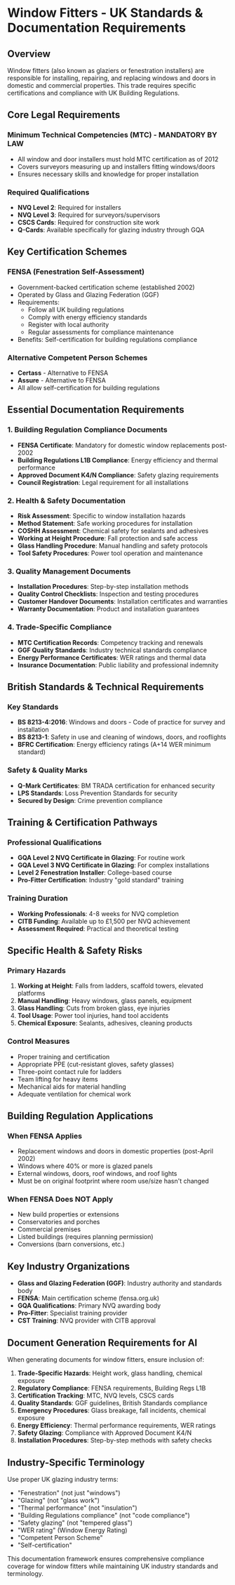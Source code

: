 # Window Fitters - UK Standards & Documentation Requirements

## Overview
Window fitters (also known as glaziers or fenestration installers) are responsible for installing, repairing, and replacing windows and doors in domestic and commercial properties. This trade requires specific certifications and compliance with UK Building Regulations.

## Core Legal Requirements

### Minimum Technical Competencies (MTC) - MANDATORY BY LAW
- All window and door installers must hold MTC certification as of 2012
- Covers surveyors measuring up and installers fitting windows/doors
- Ensures necessary skills and knowledge for proper installation

### Required Qualifications
- **NVQ Level 2**: Required for installers
- **NVQ Level 3**: Required for surveyors/supervisors
- **CSCS Cards**: Required for construction site work
- **Q-Cards**: Available specifically for glazing industry through GQA

## Key Certification Schemes

### FENSA (Fenestration Self-Assessment)
- Government-backed certification scheme (established 2002)
- Operated by Glass and Glazing Federation (GGF)
- Requirements:
  - Follow all UK building regulations
  - Comply with energy efficiency standards
  - Register with local authority
  - Regular assessments for compliance maintenance
- Benefits: Self-certification for building regulations compliance

### Alternative Competent Person Schemes
- **Certass** - Alternative to FENSA
- **Assure** - Alternative to FENSA
- All allow self-certification for building regulations

## Essential Documentation Requirements

### 1. Building Regulation Compliance Documents
- **FENSA Certificate**: Mandatory for domestic window replacements post-2002
- **Building Regulations L1B Compliance**: Energy efficiency and thermal performance
- **Approved Document K4/N Compliance**: Safety glazing requirements
- **Council Registration**: Legal requirement for all installations

### 2. Health & Safety Documentation
- **Risk Assessment**: Specific to window installation hazards
- **Method Statement**: Safe working procedures for installation
- **COSHH Assessment**: Chemical safety for sealants and adhesives
- **Working at Height Procedure**: Fall protection and safe access
- **Glass Handling Procedure**: Manual handling and safety protocols
- **Tool Safety Procedures**: Power tool operation and maintenance

### 3. Quality Management Documents
- **Installation Procedures**: Step-by-step installation methods
- **Quality Control Checklists**: Inspection and testing procedures
- **Customer Handover Documents**: Installation certificates and warranties
- **Warranty Documentation**: Product and installation guarantees

### 4. Trade-Specific Compliance
- **MTC Certification Records**: Competency tracking and renewals
- **GGF Quality Standards**: Industry technical standards compliance
- **Energy Performance Certificates**: WER ratings and thermal data
- **Insurance Documentation**: Public liability and professional indemnity

## British Standards & Technical Requirements

### Key Standards
- **BS 8213-4:2016**: Windows and doors - Code of practice for survey and installation
- **BS 8213-1**: Safety in use and cleaning of windows, doors, and rooflights
- **BFRC Certification**: Energy efficiency ratings (A+14 WER minimum standard)

### Safety & Quality Marks
- **Q-Mark Certificates**: BM TRADA certification for enhanced security
- **LPS Standards**: Loss Prevention Standards for security
- **Secured by Design**: Crime prevention compliance

## Training & Certification Pathways

### Professional Qualifications
- **GQA Level 2 NVQ Certificate in Glazing**: For routine work
- **GQA Level 3 NVQ Certificate in Glazing**: For complex installations
- **Level 2 Fenestration Installer**: College-based course
- **Pro-Fitter Certification**: Industry "gold standard" training

### Training Duration
- **Working Professionals**: 4-8 weeks for NVQ completion
- **CITB Funding**: Available up to £1,500 per NVQ achievement
- **Assessment Required**: Practical and theoretical testing

## Specific Health & Safety Risks

### Primary Hazards
1. **Working at Height**: Falls from ladders, scaffold towers, elevated platforms
2. **Manual Handling**: Heavy windows, glass panels, equipment
3. **Glass Handling**: Cuts from broken glass, eye injuries
4. **Tool Usage**: Power tool injuries, hand tool accidents
5. **Chemical Exposure**: Sealants, adhesives, cleaning products

### Control Measures
- Proper training and certification
- Appropriate PPE (cut-resistant gloves, safety glasses)
- Three-point contact rule for ladders
- Team lifting for heavy items
- Mechanical aids for material handling
- Adequate ventilation for chemical work

## Building Regulation Applications

### When FENSA Applies
- Replacement windows and doors in domestic properties (post-April 2002)
- Windows where 40% or more is glazed panels
- External windows, doors, roof windows, and roof lights
- Must be on original footprint where room use/size hasn't changed

### When FENSA Does NOT Apply
- New build properties or extensions
- Conservatories and porches
- Commercial premises
- Listed buildings (requires planning permission)
- Conversions (barn conversions, etc.)

## Key Industry Organizations

- **Glass and Glazing Federation (GGF)**: Industry authority and standards body
- **FENSA**: Main certification scheme (fensa.org.uk)
- **GQA Qualifications**: Primary NVQ awarding body
- **Pro-Fitter**: Specialist training provider
- **CST Training**: NVQ provider with CITB approval

## Document Generation Requirements for AI

When generating documents for window fitters, ensure inclusion of:

1. **Trade-Specific Hazards**: Height work, glass handling, chemical exposure
2. **Regulatory Compliance**: FENSA requirements, Building Regs L1B
3. **Certification Tracking**: MTC, NVQ levels, CSCS cards
4. **Quality Standards**: GGF guidelines, British Standards compliance
5. **Emergency Procedures**: Glass breakage, fall incidents, chemical exposure
6. **Energy Efficiency**: Thermal performance requirements, WER ratings
7. **Safety Glazing**: Compliance with Approved Document K4/N
8. **Installation Procedures**: Step-by-step methods with safety checks

## Industry-Specific Terminology

Use proper UK glazing industry terms:
- "Fenestration" (not just "windows")
- "Glazing" (not "glass work")
- "Thermal performance" (not "insulation")
- "Building Regulations compliance" (not "code compliance")
- "Safety glazing" (not "tempered glass")
- "WER rating" (Window Energy Rating)
- "Competent Person Scheme"
- "Self-certification"

This documentation framework ensures comprehensive compliance coverage for window fitters while maintaining UK industry standards and terminology.